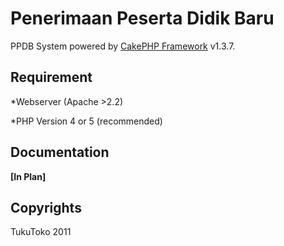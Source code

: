 # Penerimaan Peserta Didik Baru

PPDB System powered by [CakePHP Framework](http://cakephp.org/) v1.3.7.

## Requirement

*Webserver (Apache >2.2)

*PHP Version 4 or 5 (recommended)

## Documentation

**[In Plan]**

## Copyrights

TukuToko 2011